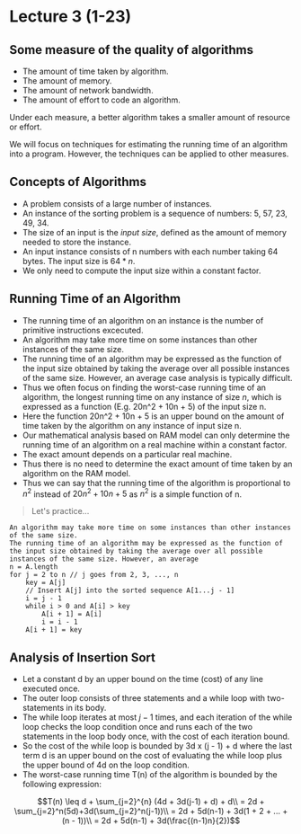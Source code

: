 # Lecture 3 (1-23)

## Some measure of the quality of algorithms

- The amount of time taken by algorithm.
- The amount of memory.
- The amount of network bandwidth.
- The amount of effort to code an algorithm.

Under each measure, a better algorithm takes a smaller amount of resource or effort.

We will focus on techniques for estimating the running time of an algorithm into a program.
However, the techniques can be applied to other measures.

## Concepts of Algorithms

- A problem consists of a large number of instances.
- An instance of the sorting problem is a sequence of numbers: 5, 57, 23, 49, 34.
- The size of an input is the *input size*, defined as the amount of memory needed to store the instance.
- An input instance consists of n numbers with each number taking 64 bytes. The input size is $64 * n$.
- We only need to compute the input size within a constant factor.

## Running Time of an Algorithm

- The running time of an algorithm on an instance is the number of primitive instructions excecuted.
- An algorithm may take more time on some instances than other instances of the same size.
- The running time of an algorithm may be expressed as the function of the input size obtained by taking the average over all possible instances of the same size.
However, an average case analysis is typically difficult.
- Thus we often focus on finding the worst-case running time of an algorithm, the longest running time on any instance of size *n*, which is expressed as a function (E.g. 20n^2 + 10n + 5) of the input size n.
- Here the function 20n^2 + 10n + 5 is an upper bound on the amount of time taken by the algorithm on any instance of input size n.
- Our mathematical analysis based on RAM model can only determine the running time of an algorithm on a real machine within a constant factor. 
- The exact amount depends on  a particular real machine.
- Thus there is no need to determine the exact amount of time taken by an algorithm on the RAM model.
- Thus we can say that the running time of the algorithm is proportional to $n^2$ instead of $20n^2+10n+5$ as $n^2$ is a simple function of n.

> Let's practice...

```
An algorithm may take more time on some instances than other instances of the same size.
The running time of an algorithm may be expressed as the function of the input size obtained by taking the average over all possible instances of the same size. However, an average
n = A.length
for j = 2 to n // j goes from 2, 3, ..., n
    key = A[j]
    // Insert A[j] into the sorted sequence A[1...j - 1]
    i = j - 1
    while i > 0 and A[i] > key
        A[i + 1] = A[i]
        i = i - 1
    A[i + 1] = key
```

## Analysis of Insertion Sort

- Let a constant d by an upper bound on the time (cost) of any line executed once.
- The outer loop consists of three statements and a while loop with two-statements in its body.
- The while loop iterates at most $j-1$ times, and each iteration of the while loop checks the loop condition once and runs each of the two statements in the loop body once, with the cost of each iteration bound.
- So the cost of the while loop is bounded by 3d x (j - 1) + d where the last term d is an upper bound on the cost of evaluating the while loop plus the upper bound of 4d on the loop condition.
- The worst-case running time T(n) of the algorithm is bounded by the following expression:

$$T(n) \leq d + \sum_{j=2}^{n} (4d + 3d(j-1) + d) + d\\
= 2d + \sum_{j=2}^n(5d)+3d(\sum_{j=2}^n(j-1))\\
= 2d + 5d(n-1) + 3d(1 + 2 + ... + (n - 1))\\
= 2d + 5d(n-1) + 3d(\frac{(n-1)n}{2})$$